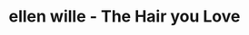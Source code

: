 ---
title: "ellen wille - The Hair you Love"
url: /bielefeld/ellen-wille-the-hair-you-love/
shop: Allgemein
---